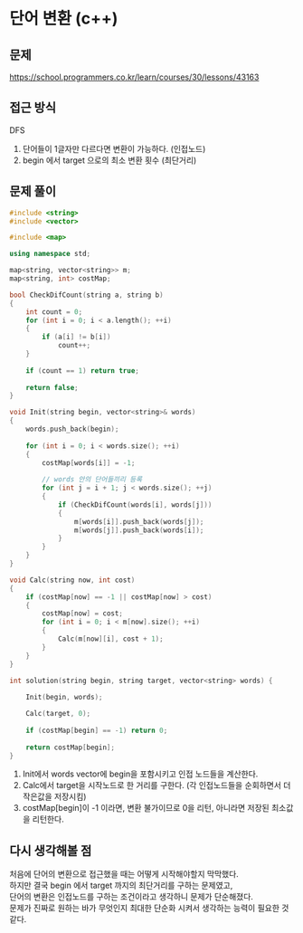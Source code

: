 # 단어 변환 (c++)

## 문제
https://school.programmers.co.kr/learn/courses/30/lessons/43163

## 접근 방식
DFS
1. 단어들이 1글자만 다르다면 변환이 가능하다. (인접노드)
2. begin 에서 target 으로의 최소 변환 횟수 (최단거리)

## 문제 풀이
```c++
#include <string>
#include <vector>

#include <map>

using namespace std;

map<string, vector<string>> m;
map<string, int> costMap;

bool CheckDifCount(string a, string b)
{
    int count = 0;
    for (int i = 0; i < a.length(); ++i)
    {
        if (a[i] != b[i])
            count++;
    }
    
    if (count == 1) return true;
    
    return false;
}

void Init(string begin, vector<string>& words)
{
    words.push_back(begin);
    
    for (int i = 0; i < words.size(); ++i)
    {
        costMap[words[i]] = -1;
        
        // words 안의 단어들끼리 등록
        for (int j = i + 1; j < words.size(); ++j)
        {
            if (CheckDifCount(words[i], words[j]))
            {
                m[words[i]].push_back(words[j]);
                m[words[j]].push_back(words[i]);
            }
        }
    }
}

void Calc(string now, int cost)
{
    if (costMap[now] == -1 || costMap[now] > cost)
    {
        costMap[now] = cost;
        for (int i = 0; i < m[now].size(); ++i)
        {
            Calc(m[now][i], cost + 1);
        }
    }
}

int solution(string begin, string target, vector<string> words) {
    
    Init(begin, words);

    Calc(target, 0);
    
    if (costMap[begin] == -1) return 0;
    
    return costMap[begin];
}
```
1. Init에서 words vector에 begin을 포함시키고 인접 노드들을 계산한다.
2. Calc에서 target을 시작노드로 한 거리를 구한다. (각 인접노드들을 순회하면서 더 작은값을 저장시킴)
3. costMap[begin]이 -1 이라면, 변환 불가이므로 0을 리턴, 아니라면 저장된 최소값을 리턴한다.

## 다시 생각해볼 점
처음에 단어의 변환으로 접근했을 때는 어떻게 시작해야할지 막막했다.  
하지만 결국 begin 에서 target 까지의 최단거리를 구하는 문제였고,    
단어의 변환은 인접노드를 구하는 조건이라고 생각하니 문제가 단순해졌다.  
문제가 진짜로 원하는 바가 무엇인지 최대한 단순화 시켜서 생각하는 능력이 필요한 것 같다.
